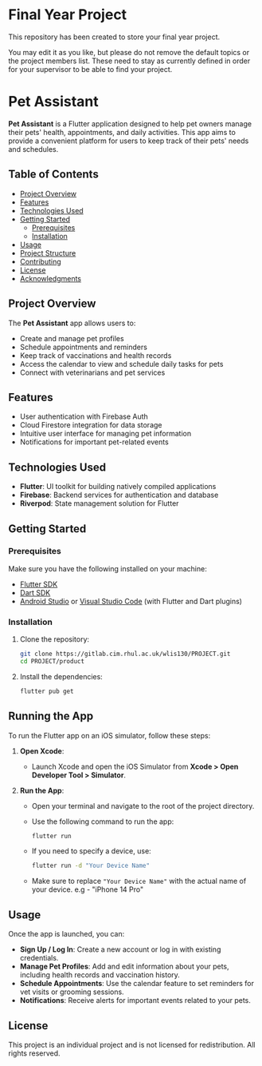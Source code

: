 # Final Year Project

This repository has been created to store your final year project.

You may edit it as you like, but please do not remove the default topics or the project members list. These need to stay as currently defined in order for your supervisor to be able to find your project.

# Pet Assistant

**Pet Assistant** is a Flutter application designed to help pet owners manage their pets' health, appointments, and daily activities. This app aims to provide a convenient platform for users to keep track of their pets' needs and schedules.

## Table of Contents

- [Project Overview](#project-overview)
- [Features](#features)
- [Technologies Used](#technologies-used)
- [Getting Started](#getting-started)
  - [Prerequisites](#prerequisites)
  - [Installation](#installation)
- [Usage](#usage)
- [Project Structure](#project-structure)
- [Contributing](#contributing)
- [License](#license)
- [Acknowledgments](#acknowledgments)

## Project Overview

The **Pet Assistant** app allows users to:

- Create and manage pet profiles
- Schedule appointments and reminders
- Keep track of vaccinations and health records
- Access the calendar to view and schedule daily tasks for pets
- Connect with veterinarians and pet services

## Features

- User authentication with Firebase Auth
- Cloud Firestore integration for data storage
- Intuitive user interface for managing pet information
- Notifications for important pet-related events

## Technologies Used

- **Flutter**: UI toolkit for building natively compiled applications
- **Firebase**: Backend services for authentication and database
- **Riverpod**: State management solution for Flutter

## Getting Started

### Prerequisites

Make sure you have the following installed on your machine:

- [Flutter SDK](https://flutter.dev/docs/get-started/install)
- [Dart SDK](https://dart.dev/get-dart)
- [Android Studio](https://developer.android.com/studio) or [Visual Studio Code](https://code.visualstudio.com/) (with Flutter and Dart plugins)

### Installation

1. Clone the repository:

   ```bash
   git clone https://gitlab.cim.rhul.ac.uk/wlis130/PROJECT.git
   cd PROJECT/product
   ```

2. Install the dependencies:

   ```bash
   flutter pub get
   ```

## Running the App

To run the Flutter app on an iOS simulator, follow these steps:

1. **Open Xcode**:

   - Launch Xcode and open the iOS Simulator from **Xcode > Open Developer Tool > Simulator**.

2. **Run the App**:

   - Open your terminal and navigate to the root of the project directory.
   - Use the following command to run the app:

     ```bash
     flutter run
     ```

   - If you need to specify a device, use:
     ```bash
     flutter run -d "Your Device Name"
     ```
   - Make sure to replace `"Your Device Name"` with the actual name of your device. e.g - "iPhone 14 Pro"

## Usage

Once the app is launched, you can:

- **Sign Up / Log In**: Create a new account or log in with existing credentials.
- **Manage Pet Profiles**: Add and edit information about your pets, including health records and vaccination history.
- **Schedule Appointments**: Use the calendar feature to set reminders for vet visits or grooming sessions.
- **Notifications**: Receive alerts for important events related to your pets.

## License

This project is an individual project and is not licensed for redistribution. All rights reserved.

